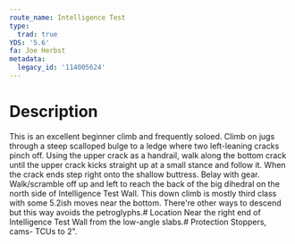```yaml
---
route_name: Intelligence Test
type:
  trad: true
YDS: '5.6'
fa: Joe Herbst
metadata:
  legacy_id: '114005624'
---
```

# Description
This is an excellent beginner climb and frequently soloed. Climb on jugs through a steep scalloped bulge to a ledge where two left-leaning cracks pinch off. Using the upper crack as a handrail, walk along the bottom crack until the upper crack kicks straight up at a small stance and follow it. When the crack ends step right onto the shallow buttress. Belay with gear. Walk/scramble off up and left to reach the back of the big dihedral on the north side of Intelligence Test Wall. This down climb is mostly third class with some 5.2ish moves near the bottom. There're other ways to descend but this way avoids the petroglyphs.# Location
Near the right end of Intelligence Test Wall from the low-angle slabs.# Protection
Stoppers, cams- TCUs to 2".
